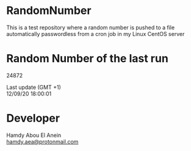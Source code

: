 # RandomNumber    
This is a test repository where a random number is pushed to a file automatically passwordless from a cron job in my Linux CentOS server    
# Random Number of the last run   
24872
      
Last update (GMT +1)    
12/09/20 18:00:01
# Developer    
Hamdy Abou El Anein   
hamdy.aea@protonmail.com

